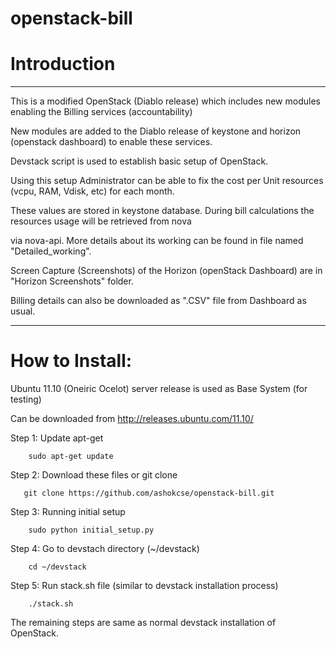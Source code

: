 openstack-bill
==============

Introduction 
=============
----------------------------------------------------------------------------------------------------------------------
This is a modified OpenStack (Diablo release) which includes new modules enabling the Billing services (accountability)  

New modules are added to the Diablo release of keystone and horizon (openstack dashboard) to enable these services.

Devstack script is used to establish basic setup of OpenStack. 



Using this setup Administrator can be able to fix the cost per Unit resources (vcpu, RAM, Vdisk, etc) for each month. 

These values are stored in keystone database. During bill calculations the resources usage will be retrieved from nova 

via nova-api. More details about its working can be found in file named "Detailed_working".


Screen Capture (Screenshots) of the Horizon (openStack Dashboard) are in "Horizon Screenshots" folder.

Billing details can also be downloaded as ".CSV" file from Dashboard as usual. 

-----------------------------------------------------------------------------------------------------------------------

How to Install:
===============

Ubuntu 11.10 (Oneiric Ocelot) server release is used as Base System (for testing) 

Can be downloaded from http://releases.ubuntu.com/11.10/

Step 1: Update apt-get

        sudo apt-get update
        
Step 2: Download these files or git clone 

       git clone https://github.com/ashokcse/openstack-bill.git
       
Step 3: Running initial setup

        sudo python initial_setup.py
        
Step 4: Go to devstach directory (~/devstack)

        cd ~/devstack
        
Step 5: Run stack.sh file (similar to devstack installation process)

        ./stack.sh
        
The remaining steps are same as  normal devstack installation of OpenStack.
